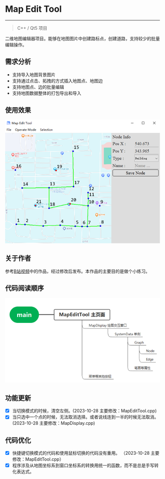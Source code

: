 Map Edit Tool<a name="TOP"></a>
===================
---
> C++ / Qt5 项目

二维地图编辑器项目。能够在地图图片中创建路标点，创建道路，支持较少的批量编辑操作。

## 需求分析
- 支持导入地图背景图片
- 支持通过点击、拓拽的方式插入地图点、地图边
- 支持地图点、边的批量编辑
- 支持地图数据整体的打包导出和导入

## 使用效果

![Alt text](./Resource/image.png)



## 关于作者
 
参考[B站视频](https://www.bilibili.com/video/BV1kM411K7Jr/?spm_id_from=333.788.recommend_more_video.1&vd_source=e07ba382c7723740f058bd78a2e85fe7)中的作品，经过修改后发布。本作品的主要目的是做个小练习。


## 代码阅读顺序

![Alt text](Resource/image/ImageInReadme.png)

## 功能更新

- [x]  当切换模式的时候，清空左侧。(2023-10-28 主要修改：MapEditTool.cpp)
- [x]  当只选中一个点的时候，无法取消选择。或者说线连到一半的时候无法取消。 (2023-10-28 主要修改：MapDisplay.cpp)

## 代码优化
- [x] 快捷键切换模式的代码和使用鼠标切换的代码没有重用。 （2023-10-28 主要修改：MapEditTool.cpp）
- [x] 程序涉及从地图坐标系到窗口坐标系的转换用统一的函数，而不是总是手写转化表达式。